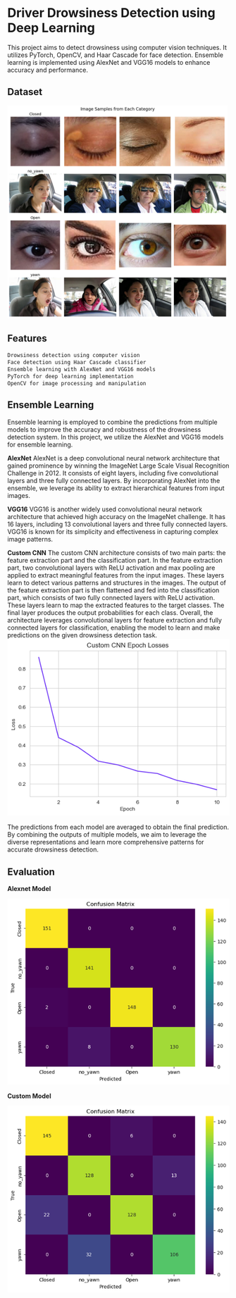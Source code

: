 # Driver Drowsiness Detection using Deep Learning


This project aims to detect drowsiness using computer vision techniques. It utilizes PyTorch, OpenCV, and Haar Cascade for face detection. Ensemble learning is implemented using AlexNet and VGG16 models to enhance accuracy and performance.

## Dataset

<img src="images/data_sample.png" width="500">


## Features

    Drowsiness detection using computer vision
    Face detection using Haar Cascade classifier
    Ensemble learning with AlexNet and VGG16 models
    PyTorch for deep learning implementation
    OpenCV for image processing and manipulation

## Ensemble Learning

Ensemble learning is employed to combine the predictions from multiple models to improve the accuracy and robustness of the drowsiness detection system. In this project, we utilize the AlexNet and VGG16 models for ensemble learning.

**AlexNet**
AlexNet is a deep convolutional neural network architecture that gained prominence by winning the ImageNet Large Scale Visual Recognition Challenge in 2012. It consists of eight layers, including five convolutional layers and three fully connected layers. By incorporating AlexNet into the ensemble, we leverage its ability to extract hierarchical features from input images.

**VGG16**
VGG16 is another widely used convolutional neural network architecture that achieved high accuracy on the ImageNet challenge. It has 16 layers, including 13 convolutional layers and three fully connected layers. VGG16 is known for its simplicity and effectiveness in capturing complex image patterns.

**Custom CNN**
The custom CNN architecture consists of two main parts: the feature extraction part and the classification part. In the feature extraction part, two convolutional layers with ReLU activation and max pooling are applied to extract meaningful features from the input images. These layers learn to detect various patterns and structures in the images. The output of the feature extraction part is then flattened and fed into the classification part, which consists of two fully connected layers with ReLU activation. These layers learn to map the extracted features to the target classes. The final layer produces the output probabilities for each class. Overall, the architecture leverages convolutional layers for feature extraction and fully connected layers for classification, enabling the model to learn and make predictions on the given drowsiness detection task.
<img src="images/custom_cnn_loss_plot.png">

The predictions from each model are averaged to obtain the final prediction. By combining the outputs of multiple models, we aim to leverage the diverse representations and learn more comprehensive patterns for accurate drowsiness detection.

## Evaluation

**Alexnet Model**

<img src="images/confusion_matrix.png">

**Custom Model**



<img src="images/custom_model_cm.png">


